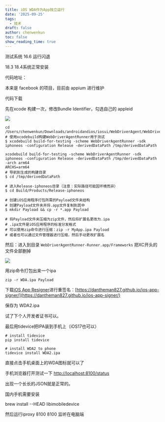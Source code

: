 ```yaml
---
title: iOS WDA作为App独立运行
date: '2025-09-25'
tags:
  - 技术
draft: false
author: chenwenkun
toc: false
show_reading_time: true
---
```

测试系统 16.6 运行闪退

18.3 18.4系统正常安装

代码地址：

本来是 facebook 的项目，目前由 appium 进行维护

代码下载

先在xcode 构建一次，修改Bundle Identifier，勾选自己的 appleid

![](https://prod-files-secure.s3.us-west-2.amazonaws.com/c205fb54-92b2-4987-8be3-972b67d27acc/cb756a73-27bc-4b0d-951a-858df3344b59/image.png?X-Amz-Algorithm=AWS4-HMAC-SHA256&X-Amz-Content-Sha256=UNSIGNED-PAYLOAD&X-Amz-Credential=ASIAZI2LB466QOQ2UQHH%2F20251015%2Fus-west-2%2Fs3%2Faws4_request&X-Amz-Date=20251015T005126Z&X-Amz-Expires=3600&X-Amz-Security-Token=IQoJb3JpZ2luX2VjEMH%2F%2F%2F%2F%2F%2F%2F%2F%2F%2FwEaCXVzLXdlc3QtMiJHMEUCIQDO0mlV9q65rQnnveiUW4PrLGMpHJPuq4fJ2S3r04hdiAIgFzXI2p3H6sOTbA888X1IDE%2BKRwrFvYQV4ZBNfX2M%2FA8q%2FwMIahAAGgw2Mzc0MjMxODM4MDUiDGwfg18UM7CMn6DknSrcAxXQafNfZFmm2EKYV9veyFsY1IEZFeOw1wnMZHkh5Pkcl9RLipiMsuwhKpOwxEHPvakW3HUg6yuwaRHUS%2FDoOAOs1V5v1RB8VEtcELUQZdIPI9ylBL0fWhJJ0UVhHYr4LRBd%2Fw6lUelPJ%2FjwZ%2B3o%2BStSktLJpx8QsL8%2BNdttqtagGfhpRzTIcaVLaXgCKl5elphKEFNgObsGpvBnthm%2FwEPxRNvQYr3P9cWvZfTa6tHtpyJpIXUp9HNbJmVjYNNYN8YsEepoG%2Bs%2B1X7j0Y5bPiob0c6ab0oljllk1ESpo1h4xvVTfGaWvtDwNUwm4QWvXkuuoB12eUlJY0FFLxeicPtGx5xBR6VEUL4duC20B51vI%2FRarEVJtULlPJ9fkrhRCYuNIsL3nKznHhtWL1Me0ED8z6CV%2BuncaWo%2FF5Jj1DRqBI4tvBDkKjuFCZb4yRkFU9O9tZrhVrY8x7qxA%2BuuXmZh69uTOAlwSX6yZuX4Fvj1au%2B90W0UOrnMrdRkIGp60fyezYYDDdwriRILwoKa42bZ2zoNp4YCCGHGNYe7RWTUflExfcBPhaWAdqXzkHNmu9McvkQFHUMIY0uqUjAeCH1qer%2FWQ2L4bA7gazdTwDKUJ8Epip6oMbfkbshdMIvdu8cGOqUB5dffx7uA5C7sxYlVJ4Lrx6xW2h%2FRifWKRgjGvsIsVijeWy4EVUsbNQbv6qY8QW8SQS7gM2X2A1lZMbEaIp0UDTvVYLStj76fMGMOZwnUKF%2FgksppWpA9MU649jePnB4JJIcSOFAl4tmtOmm9ZlvMIAxiMTjWbYBQeCtqiMXMAK86Lhfw5RNaSjlCN45AQcQIy1ycPV57dAC4gl%2BwB27VRhDTjK8B&X-Amz-Signature=64f00b8257c1373ce4b5fb15dcf922b56b98b6a97d8d89e0f6069dd2506ff7bc&X-Amz-SignedHeaders=host&x-amz-checksum-mode=ENABLED&x-id=GetObject)

```shell
cd /Users/chenwenkun/Downloads/androidandios/iosui/WebDriverAgent/WebDriverAgent
# 使用xcodebuild构建WebDriverAgentRunner用于测试
$ xcodebuild build-for-testing -scheme WebDriverAgentRunner -sdk iphoneos -configuration Release -derivedDataPath /tmp/derivedDataPath

xcodebuild build-for-testing -scheme WebDriverAgentRunner -sdk iphoneos -configuration Release -derivedDataPath /tmp/derivedDataPath -arch arm64
ARCHS=arm64
# 导航到生成的构建目录
$ cd /tmp/derivedDataPath

# 进入Release-iphoneos目录（注意：实际路径可能因环境而异）
$ cd Build/Products/Release-iphoneos

# 创建iOS应用程序打包所需的Payload文件夹结构
# 创建Payload文件夹并将.app文件复制到其中
$ mkdir Payload && cp -r *.app Payload

# 将Payload文件夹压缩为zip文件，然后将扩展名更改为.ipa
# .ipa文件是iOS应用程序的标准分发格式
# 可以使用zip命令进行压缩：zip -r MyApp.ipa Payload
# 或者也可以通过文件管理器进行压缩，然后手动更改扩展名
```

然后：进入到目录 `WebDriverAgentRunner-Runner.app/Frameworks` 把XC开头的文件全部删掉

![](https://prod-files-secure.s3.us-west-2.amazonaws.com/c205fb54-92b2-4987-8be3-972b67d27acc/358b8d2b-1bfe-4fb9-beb5-83e1de5f201e/image.png?X-Amz-Algorithm=AWS4-HMAC-SHA256&X-Amz-Content-Sha256=UNSIGNED-PAYLOAD&X-Amz-Credential=ASIAZI2LB466QOQ2UQHH%2F20251015%2Fus-west-2%2Fs3%2Faws4_request&X-Amz-Date=20251015T005126Z&X-Amz-Expires=3600&X-Amz-Security-Token=IQoJb3JpZ2luX2VjEMH%2F%2F%2F%2F%2F%2F%2F%2F%2F%2FwEaCXVzLXdlc3QtMiJHMEUCIQDO0mlV9q65rQnnveiUW4PrLGMpHJPuq4fJ2S3r04hdiAIgFzXI2p3H6sOTbA888X1IDE%2BKRwrFvYQV4ZBNfX2M%2FA8q%2FwMIahAAGgw2Mzc0MjMxODM4MDUiDGwfg18UM7CMn6DknSrcAxXQafNfZFmm2EKYV9veyFsY1IEZFeOw1wnMZHkh5Pkcl9RLipiMsuwhKpOwxEHPvakW3HUg6yuwaRHUS%2FDoOAOs1V5v1RB8VEtcELUQZdIPI9ylBL0fWhJJ0UVhHYr4LRBd%2Fw6lUelPJ%2FjwZ%2B3o%2BStSktLJpx8QsL8%2BNdttqtagGfhpRzTIcaVLaXgCKl5elphKEFNgObsGpvBnthm%2FwEPxRNvQYr3P9cWvZfTa6tHtpyJpIXUp9HNbJmVjYNNYN8YsEepoG%2Bs%2B1X7j0Y5bPiob0c6ab0oljllk1ESpo1h4xvVTfGaWvtDwNUwm4QWvXkuuoB12eUlJY0FFLxeicPtGx5xBR6VEUL4duC20B51vI%2FRarEVJtULlPJ9fkrhRCYuNIsL3nKznHhtWL1Me0ED8z6CV%2BuncaWo%2FF5Jj1DRqBI4tvBDkKjuFCZb4yRkFU9O9tZrhVrY8x7qxA%2BuuXmZh69uTOAlwSX6yZuX4Fvj1au%2B90W0UOrnMrdRkIGp60fyezYYDDdwriRILwoKa42bZ2zoNp4YCCGHGNYe7RWTUflExfcBPhaWAdqXzkHNmu9McvkQFHUMIY0uqUjAeCH1qer%2FWQ2L4bA7gazdTwDKUJ8Epip6oMbfkbshdMIvdu8cGOqUB5dffx7uA5C7sxYlVJ4Lrx6xW2h%2FRifWKRgjGvsIsVijeWy4EVUsbNQbv6qY8QW8SQS7gM2X2A1lZMbEaIp0UDTvVYLStj76fMGMOZwnUKF%2FgksppWpA9MU649jePnB4JJIcSOFAl4tmtOmm9ZlvMIAxiMTjWbYBQeCtqiMXMAK86Lhfw5RNaSjlCN45AQcQIy1ycPV57dAC4gl%2BwB27VRhDTjK8B&X-Amz-Signature=da1cbd5be9dc375df9d78e0aa745886df31c56d24989dfd17a12f140babbddc8&X-Amz-SignedHeaders=host&x-amz-checksum-mode=ENABLED&x-id=GetObject)

用zip命令打包出来一个ipa

```shell
zip -r WDA.ipa Payload
```

下载[iOS App Resigner](https://zhida.zhihu.com/search?content_id=237756070&content_type=Article&match_order=1&q=iOS%20App%20Resigner&zd_token=eyJhbGciOiJIUzI1NiIsInR5cCI6IkpXVCJ9.eyJpc3MiOiJ6aGlkYV9zZXJ2ZXIiLCJleHAiOjE3NDQzNTQ0ODAsInEiOiJpT1MgQXBwIFJlc2lnbmVyIiwiemhpZGFfc291cmNlIjoiZW50aXR5IiwiY29udGVudF9pZCI6MjM3NzU2MDcwLCJjb250ZW50X3R5cGUiOiJBcnRpY2xlIiwibWF0Y2hfb3JkZXIiOjEsInpkX3Rva2VuIjpudWxsfQ.XGwOKX0ujlvhojSuRT3SlA0sDFnQK-FxDJr60CX6YqU&zhida_source=entity)进行重签名：[https://dantheman827.github.io/ios-app-signer/](https://dantheman827.github.io/ios-app-signer/)

保存为 WDA2.ipa

试了下个人开发者证书可以。

最后用tidevice把IPA装到手机上（iOS17也可以）

```shell
# install tidevice
pip install tidevice

# install WDA2 to phone
tidevice install WDA2.ipa
```

直接点击手机桌面上的WDA图标就可以了

手机浏览器打开测试一下 [http://localhost:8100/status](http://localhost:8100/status)

出现一个长长的JSON就是正常的。

国内手机需要安装

brew install --HEAD libimobiledevice

然后运行iproxy 8100 8100 监听在电脑端
